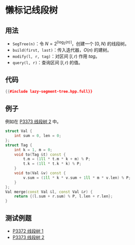 # 懒标记线段树

## 用法

- `SegTree(n)`：令 $N = 2^{\lceil \log_2 (n) \rceil}$，创建一个 $[0, N)$ 的线段树。
- `build(first, last)`：传入迭代器，$O(n)$ 的建树。
- `modify(l, r, tag)`：对区间 $[l, r)$ 作用 $tag$。
- `query(l, r)`：查询区间 $[l, r)$ 的值。

## 代码

```cpp
{{#include lazy-segment-tree.hpp.full}}
```

## 例子

例如在 [P3373 线段树 2](https://www.luogu.com.cn/problem/P3373) 中。

```cpp
struct Val {
	int sum = 0, len = 0;
};
struct Tag {
	int k = 1, m = 0;
	void to(Tag &t) const {
		t.m = (1ll * t.m * k + m) % P;
		t.k = (1ll * t.k * k) % P;
	}
	void to(Val &v) const {
		v.sum = (1ll * k * v.sum + 1ll * m * v.len) % P;
	}
};
Val merge(const Val &l, const Val &r) {
	return {(l.sum + r.sum) % P, l.len + r.len};
}
```

## 测试例题

- [P3372 线段树 1](https://www.luogu.com.cn/problem/P3372)
- [P3373 线段树 2](https://www.luogu.com.cn/problem/P3373)
